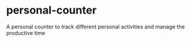 # personal-counter
A personal counter to track different personal activities and manage the productive time
